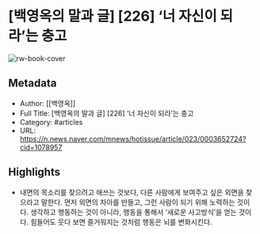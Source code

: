 # [백영옥의 말과 글] [226] ‘너 자신이 되라’는 충고

![rw-book-cover](https://readwise-assets.s3.amazonaws.com/static/images/article0.00998d930354.png)

## Metadata
- Author: [[백영옥]]
- Full Title: [백영옥의 말과 글] [226] ‘너 자신이 되라’는 충고
- Category: #articles
- URL: https://n.news.naver.com/mnews/hotissue/article/023/0003652724?cid=1078957

## Highlights
- 내면의 목소리를 찾으려고 애쓰는 것보다, 다른 사람에게 보여주고 싶은 외면을 찾으라고 말한다. 먼저 외면의 자아를 만들고, 그런 사람이 되기 위해 노력하는 것이다. 생각하고 행동하는 것이 아니라, 행동을 통해서 ‘새로운 사고방식’을 얻는 것이다. 힘들어도 웃다 보면 즐거워지는 것처럼 행동은 뇌를 변화시킨다.
